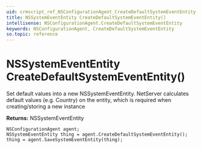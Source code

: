 ```yaml
---
uid: crmscript_ref_NSConfigurationAgent_CreateDefaultSystemEventEntity
title: NSSystemEventEntity CreateDefaultSystemEventEntity()
intellisense: NSConfigurationAgent.CreateDefaultSystemEventEntity
keywords: NSConfigurationAgent, CreateDefaultSystemEventEntity
so.topic: reference
---
```


# NSSystemEventEntity CreateDefaultSystemEventEntity()
	  
Set default values into a new NSSystemEventEntity.
NetServer calculates default values (e.g. Country) on the entity, which is required when creating/storing a new instance
	  
**Returns:** NSSystemEventEntity

```crmscript
NSConfigurationAgent agent;
NSSystemEventEntity thing = agent.CreateDefaultSystemEventEntity();
thing = agent.SaveSystemEventEntity(thing);
```

